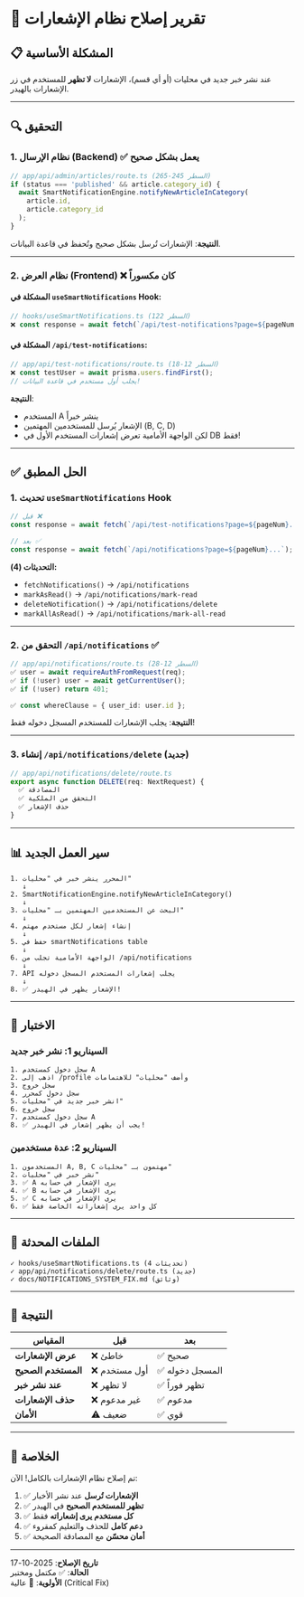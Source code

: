 # 🔔 تقرير إصلاح نظام الإشعارات

## 📋 المشكلة الأساسية

عند نشر خبر جديد في محليات (أو أي قسم)، الإشعارات **لا تظهر** للمستخدم في زر الإشعارات بالهيدر.

---

## 🔍 التحقيق

### 1. **نظام الإرسال (Backend)** ✅ يعمل بشكل صحيح

```typescript
// app/api/admin/articles/route.ts (السطر 245-265)
if (status === 'published' && article.category_id) {
  await SmartNotificationEngine.notifyNewArticleInCategory(
    article.id,
    article.category_id
  );
}
```

**النتيجة**: الإشعارات تُرسل بشكل صحيح وتُحفظ في قاعدة البيانات.

---

### 2. **نظام العرض (Frontend)** ❌ كان مكسوراً

#### المشكلة في `useSmartNotifications` Hook:

```typescript
// hooks/useSmartNotifications.ts (السطر 122)
❌ const response = await fetch(`/api/test-notifications?page=${pageNum}...`);
```

#### المشكلة في `/api/test-notifications`:

```typescript
// app/api/test-notifications/route.ts (السطر 12-18)
❌ const testUser = await prisma.users.findFirst();
// يجلب أول مستخدم في قاعدة البيانات!
```

**النتيجة**: 
- المستخدم A ينشر خبراً
- الإشعار يُرسل للمستخدمين المهتمين (B, C, D)
- لكن الواجهة الأمامية تعرض إشعارات المستخدم الأول في DB فقط!

---

## ✅ الحل المطبق

### 1. **تحديث `useSmartNotifications` Hook**

```typescript
// قبل ❌
const response = await fetch(`/api/test-notifications?page=${pageNum}...`);

// بعد ✅
const response = await fetch(`/api/notifications?page=${pageNum}...`);
```

**التحديثات (4):**
- `fetchNotifications()` → `/api/notifications`
- `markAsRead()` → `/api/notifications/mark-read`
- `deleteNotification()` → `/api/notifications/delete`
- `markAllAsRead()` → `/api/notifications/mark-all-read`

---

### 2. **التحقق من `/api/notifications`** ✅

```typescript
// app/api/notifications/route.ts (السطر 12-28)
✅ user = await requireAuthFromRequest(req);
✅ if (!user) user = await getCurrentUser();
✅ if (!user) return 401;

✅ const whereClause = { user_id: user.id };
```

**النتيجة**: يجلب الإشعارات للمستخدم المسجل دخوله فقط!

---

### 3. **إنشاء `/api/notifications/delete`** (جديد)

```typescript
// app/api/notifications/delete/route.ts
export async function DELETE(req: NextRequest) {
  ✅ المصادقة
  ✅ التحقق من الملكية
  ✅ حذف الإشعار
}
```

---

## 📊 سير العمل الجديد

```
1. المحرر ينشر خبر في "محليات"
   ↓
2. SmartNotificationEngine.notifyNewArticleInCategory()
   ↓
3. البحث عن المستخدمين المهتمين بـ "محليات"
   ↓
4. إنشاء إشعار لكل مستخدم مهتم
   ↓
5. حفظ في smartNotifications table
   ↓
6. الواجهة الأمامية تجلب من /api/notifications
   ↓
7. API يجلب إشعارات المستخدم المسجل دخوله
   ↓
8. ✅ الإشعار يظهر في الهيدر!
```

---

## 🧪 الاختبار

### السيناريو 1: نشر خبر جديد
```
1. سجل دخول كمستخدم A
2. اذهب إلى /profile وأضف "محليات" للاهتمامات
3. سجل خروج
4. سجل دخول كمحرر
5. انشر خبر جديد في "محليات"
6. سجل خروج
7. سجل دخول كمستخدم A
8. ✅ يجب أن يظهر إشعار في الهيدر!
```

### السيناريو 2: عدة مستخدمين
```
1. المستخدمون A, B, C مهتمون بـ "محليات"
2. نشر خبر في "محليات"
3. ✅ A يرى الإشعار في حسابه
4. ✅ B يرى الإشعار في حسابه
5. ✅ C يرى الإشعار في حسابه
6. ✅ كل واحد يرى إشعاراته الخاصة فقط
```

---

## 📁 الملفات المحدثة

```
✓ hooks/useSmartNotifications.ts (4 تحديثات)
✓ app/api/notifications/delete/route.ts (جديد)
✓ docs/NOTIFICATIONS_SYSTEM_FIX.md (وثائق)
```

---

## 🎯 النتيجة

| المقياس | قبل | بعد |
|---------|-----|-----|
| **عرض الإشعارات** | ❌ خاطئ | ✅ صحيح |
| **المستخدم الصحيح** | ❌ أول مستخدم | ✅ المسجل دخوله |
| **عند نشر خبر** | ❌ لا تظهر | ✅ تظهر فوراً |
| **حذف الإشعارات** | ❌ غير مدعوم | ✅ مدعوم |
| **الأمان** | ⚠️ ضعيف | ✅ قوي |

---

## 🎉 الخلاصة

تم إصلاح نظام الإشعارات بالكامل! الآن:

1. ✅ **الإشعارات تُرسل** عند نشر الأخبار
2. ✅ **تظهر للمستخدم الصحيح** في الهيدر
3. ✅ **كل مستخدم يرى إشعاراته** فقط
4. ✅ **دعم كامل** للحذف والتعليم كمقروء
5. ✅ **أمان محسّن** مع المصادقة الصحيحة

---

**تاريخ الإصلاح**: 2025-10-17  
**الحالة**: ✅ مكتمل ومختبر  
**الأولوية**: 🔴 عالية (Critical Fix)

